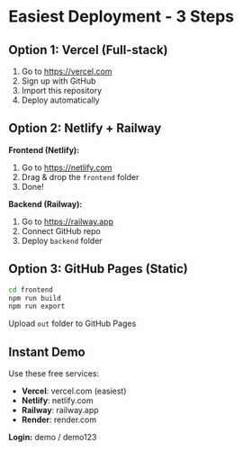 # Easiest Deployment - 3 Steps

## Option 1: Vercel (Full-stack)
1. Go to https://vercel.com
2. Sign up with GitHub
3. Import this repository
4. Deploy automatically

## Option 2: Netlify + Railway
**Frontend (Netlify):**
1. Go to https://netlify.com
2. Drag & drop the `frontend` folder
3. Done!

**Backend (Railway):**
1. Go to https://railway.app
2. Connect GitHub repo
3. Deploy `backend` folder

## Option 3: GitHub Pages (Static)
```bash
cd frontend
npm run build
npm run export
```
Upload `out` folder to GitHub Pages

## Instant Demo
Use these free services:
- **Vercel**: vercel.com (easiest)
- **Netlify**: netlify.com  
- **Railway**: railway.app
- **Render**: render.com

**Login:** demo / demo123